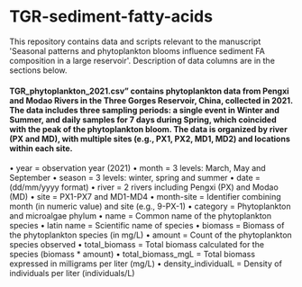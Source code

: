 # TGR-sediment-fatty-acids
This repository contains data and scripts relevant to the manuscript 'Seasonal patterns and phytoplankton blooms influence sediment FA composition in a large reservoir'. Description of data columns are in the sections below.

#### TGR_phytoplankton_2021.csv” contains phytoplankton data from Pengxi and Modao Rivers in the Three Gorges Reservoir, China, collected in 2021. The data includes three sampling periods: a single event in Winter and Summer, and daily samples for 7 days during Spring, which coincided with the peak of the phytoplankton bloom. The data is organized by river (PX and MD), with multiple sites (e.g., PX1, PX2, MD1, MD2) and locations within each site.
•	year = observation year (2021)
•	month = 3 levels: March, May and September
•	season = 3 levels: winter, spring and summer
•	date = (dd/mm/yyyy format)
•	river = 2 rivers including Pengxi (PX) and Modao (MD)
•	site = PX1-PX7 and MD1-MD4
•	month-site = Identifier combining month (in numeric value) and site (e.g., 9-PX-1)
•	category = Phytoplankton and microalgae phylum 
•	name = Common name of the phytoplankton species
•	latin name = Scientific name of species
•	biomass = Biomass of the phytoplankton species (in mg/L)
•	amount = Count of the phytoplankton species observed
•	total_biomass = Total biomass calculated for the species (biomass * amount)
•	total_biomass_mgL = Total biomass expressed in milligrams per liter (mg/L)
•	density_individualL = Density of individuals per liter (individuals/L)
